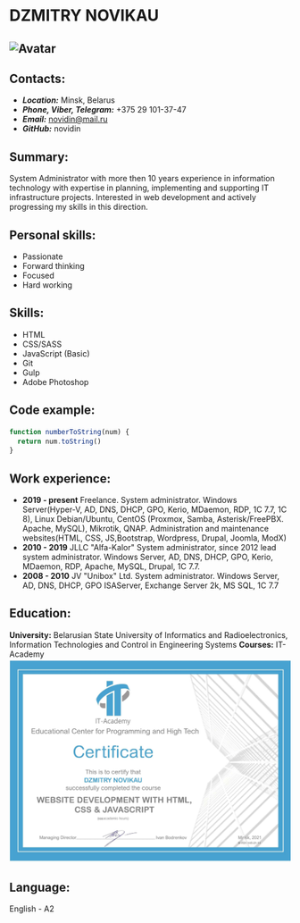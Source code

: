 # DZMITRY NOVIKAU
![Avatar](./assets/img/avatar.png "Avatar")
---
##  Contacts:
- ***Location:*** Minsk, Belarus
- ***Phone, Viber, Telegram:*** +375 29 101-37-47
- ***Email:*** novidin@mail.ru
- ***GitHub:*** novidin

## Summary:
System Administrator with more then 10 years experience in information technology with expertise in planning, implementing and supporting IT infrastructure projects. Interested in web development and actively progressing my skills in this direction.

## Personal skills:
- Passionate
- Forward thinking
- Focused
- Hard working

## Skills:
- HTML
- CSS/SASS
- JavaScript (Basic)
- Git
- Gulp
- Adobe Photoshop

## Code example:
```JavaScript
function numberToString(num) {
  return num.toString()
}  
```

## Work experience:
- **2019 - present** Freelance. System administrator. Windows Server(Hyper-V, AD, DNS, DHCP, GPO, Kerio, MDaemon, RDP, 1C 7.7, 1C 8), Linux Debian/Ubuntu, CentOS (Proxmox, Samba, Asterisk/FreePBX. Apache, MySQL), Mikrotik, QNAP. Administration and maintenance websites(HTML, CSS, JS,Bootstrap, Wordpress, Drupal, Joomla, ModX)
- **2010 - 2019** JLLC "Alfa-Kalor" System administrator, since 2012 lead system administrator. Windows Server, AD, DNS, DHCP, GPO, Kerio, MDaemon, RDP, Apache, MySQL, Drupal, 1C 7.7.
- **2008 - 2010** JV "Unibox" Ltd. System administrator. Windows Server, AD, DNS, DHCP, GPO ISAServer, Exchange Server 2k, MS SQL, 1C 7.7
  

## Education:
**University:** Belarusian State University of Informatics and Radioelectronics, Information Technologies and Control in Engineering Systems
**Courses:** IT-Academy
![Certificate IT-Academy](./assets/img/IT-Academy_Cert.jpg "Certificate IT-Academy")

## Language:
English - A2